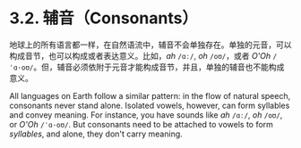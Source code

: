 # 3.2. 辅音（Consonants）

地球上的所有语言都一样，在自然语流中，辅音不会单独存在。单独的元音，可以构成音节，也可以构成或者表达意义。比如，*ah* `/ɑː/`, *oh* `/oʊ/`，或者 *O'Oh* `/ˈɑ·oʊ/`。但，辅音必须依附于元音才能构成音节，并且，单独的辅音也不能构成意义。

All languages on Earth follow a similar pattern: in the flow of natural speech, consonants never stand alone. Isolated vowels, however, can form syllables and convey meaning. For instance, you have sounds like *ah* `/ɑː/`, *oh* `/oʊ/`, or *O'Oh* `/ˈɑ·oʊ/`. But consonants need to be attached to vowels to form *syllables*, and alone, they don't carry meaning.
